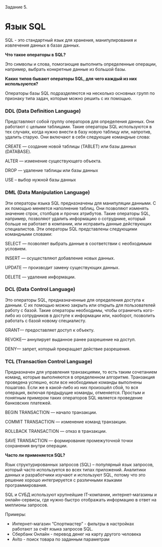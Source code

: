 ﻿Задание 5.

# Язык SQL

SQL - это стандартный язык для хранения, манипулирования и извлечения данных в базах данных.

**Что такое операторы в SQL?**

Это символы и слова, помогающие выполнить определенные операции, например, выбрать конкретные данные из большой базы.

**Каких типов бывают операторы SQL, для чего каждый из них используются?**

Операторы базы SQL подразделяются на несколько основных групп по признаку типа задач, которые можно решить с их помощью.

### DDL (Data Definition Language)

Представляют собой группу операторов для определения данных. Они работают с целыми таблицами. Такие операторы SQL используются в тех случаях, когда нужно внести в базу новую таблицу или, напротив, удалить старую. Они включают в себя следующие командные слова:

CREATE — создание новой таблицы (TABLET) или базы данных (DATABASE).

ALTER — изменение существующего объекта.

DROP — удаление таблицы или базы данных

USE – выбор нужной базы данных

### DML (Data Manipulation Language)

Эти операторы языка SQL предназначены для манипуляции данными. С их помощью меняется наполнение таблиц. Они позволяют изменять значение строк, столбцов и прочих атрибутов. Такие операторы SQL, например, позволяют удалить информацию о сотруднике, который больше не работает в компании, или исправить данные действующих специалистов. Эти операторы SQL представлены следующими командными словами:

SELECT — позволяет выбрать данные в соответствии с необходимым условием.

INSERT — осуществляют добавление новых данных.

UPDATE — производит замену существующих данных.

DELETE — удаление информации.

### DCL (Data Control Language)

Это операторы SQL, предназначенные для определения доступа к данным. С их помощью можно закрыть или открыть для пользователей работу с базой. Такие операторы необходимы, чтобы ограничить кого-либо из сотрудников в доступе к информации или, наоборот, позволить работать с базой новому специалисту.

GRANT— предоставляет доступ к объекту.

REVOKE— аннулирует выданное ранее разрешение на доступ.

DENY— запрет, который прекращает действие разрешения.

### TCL (Transaction Control Language)

Предназначен для управления транзакциями, то есть таким сочетанием команд, которые выполняются в определенном алгоритме. Транзакция проведена успешно, если все необходимые команды выполнены пошагово. Если же в какой-либо из них произошёл сбой, то вся операция, включая предыдущие команды, отменяется. Простым и понятным примером таких операторов SQL является проведение банковских платежей.

BEGIN TRANSACTION — начало транзакции.

COMMIT TRANSACTION — изменение команд транзакции.

ROLLBACK TRANSACTION — отказ в транзакции.

SAVE TRANSACTION — формирование промежуточной точки сохранения внутри операции.

**Часто ли применяется SQL?**

Язык структурированных запросов (SQL) – популярный язык запросов, который часто используется во всех типах приложений. Аналитики данных и разработчики изучают и используют SQL, потому что это решение хорошо интегрируется с различными языками программирования. 

SQL и СУБД используют крупнейшие IT-компании, интернет-магазины и онлайн-сервисы, где нужно быстро отображать информацию в ответ на миллионы запросов. 

Примеры:

- Интернет-магазин “Спортмастер” - фильтры в настройках работают за счёт языка запросов SQL.
- Сбербанк Онлайн - перевод денег на карту другого человека
- Avito - поиск товара по заданным параметрам

